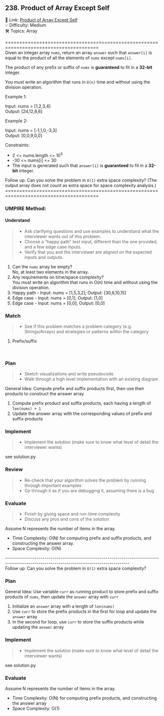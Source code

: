 ## 238. Product of Array Except Self
🔗  Link: [Product of Array Except Self](\https://leetcode.com/problems/product-of-array-except-self/description/)<br>
💡 Difficulty: Medium<br>
🛠️ Topics: Array<br>

=======================================================================================<br>
Given an integer array `nums`, return an array `answer` such that `answer[i]` is equal to the product of all the elements of `nums` except `nums[i]`.

The product of any prefix or suffix of `nums` is **guaranteed** to fit in a **32-bit** integer.

You must write an algorithm that runs in `O(n)` time and without using the division operation.

 

Example 1:

Input: nums = [1,2,3,4]<br>
Output: [24,12,8,6]<br>

Example 2:

Input: nums = [-1,1,0,-3,3]<br>
Output: [0,0,9,0,0]<br>

 
Constraints:
- 2 <= nums.length <= 10<sup>5</sup>
- -30 <= nums[i] <= 30
- The input is generated such that `answer[i]` is **guaranteed** to fit in a **32-bit** integer.
 

Follow up: Can you solve the problem in `O(1)` extra space complexity? (The output array does not count as extra space for space complexity analysis.)<br>
=======================================================================================<br>
### UMPIRE Method:
#### Understand

> - Ask clarifying questions and use examples to understand what the interviewer wants out of this problem.
> - Choose a “happy path” test input, different than the one provided, and a few edge case inputs. 
> - Verify that you and the interviewer are aligned on the expected inputs and outputs.
1. Can the `nums` array be empty?<br>
   No, at least two elements in the array.<br>
2. Any requirements on time/space complexity?<br>
   You must write an algorithm that runs in O(n) time and without using the division operation.<br>
3. Happy path - Input: nums = [1,5,3,2]; Output: [30,6,10,15]
4. Edge case - Input: nums = [0,1]; Output: [1,0]
5. Edge case - Input: nums = [0,0]; Output: [0,0]

### Match
> - See if this problem matches a problem category (e.g. Strings/Arrays) and strategies or patterns within the category
1. Prefix/suffix<br>
 <br>

### Plan
> - Sketch visualizations and write pseudocode
> - Walk through a high level implementation with an existing diagram

General Idea: Compute prefix and suffix products first, then use their products to construct the answer array

1) Compute prefix product and suffix products, each having a length of `len(nums) + 1`
2) Update the answer array with the corresponding values of prefix and suffix products 
    
### Implement
> - Implement the solution (make sure to know what level of detail the interviewer wants)

see solution.py

### Review
> - Re-check that your algorithm solves the problem by running through important examples
> - Go through it as if you are debugging it, assuming there is a bug
### Evaluate
> - Finish by giving space and run-time complexity
> - Discuss any pros and cons of the solution

Assume N represents the number of items in the array.


- Time Complexity: O(N) for computing prefix and suffix products, and constructing the answer array.
- Space Complexity: O(N)

---------------------------------------------------------------------------------------------------------------------------------------------<br>
Follow up: Can you solve the problem in `O(1)` extra space complexity?

### Plan
General Idea: Use variable `curr` as running product to store prefix and suffix products of `nums`, then update the `answer` array with `curr`

1) Initialize an `answer` array with a length of `len(nums)`
2) Use `curr` to store the prefix products in the first for loop and update the `answer` array
3) In the second for loop, use `curr` to store the suffix products while updating the `answer` array  
    
### Implement
> - Implement the solution (make sure to know what level of detail the interviewer wants)

see solution.py

### Evaluate
Assume N represents the number of items in the array.

- Time Complexity: O(N) for computing prefix products, and constructing the answer array
- Space Complexity: O(1)
